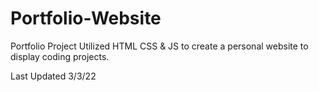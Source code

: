 # Portfolio-Website
Portfolio Project
Utilized HTML CSS & JS to create a personal website to display coding projects.



Last Updated 3/3/22
